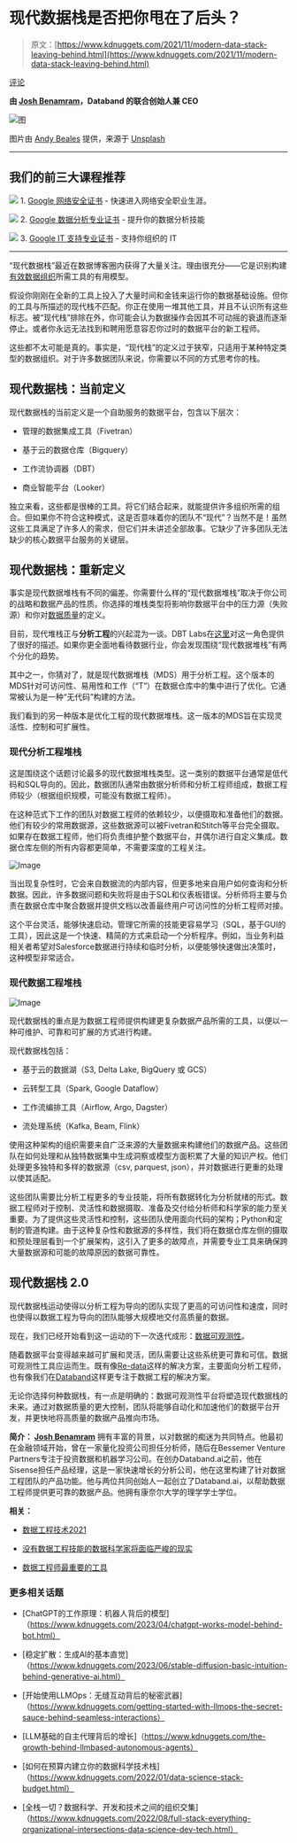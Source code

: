 # 现代数据栈是否把你甩在了后头？

> 原文：[https://www.kdnuggets.com/2021/11/modern-data-stack-leaving-behind.html](https://www.kdnuggets.com/2021/11/modern-data-stack-leaving-behind.html)

[评论](#comments)

**由 [Josh Benamram](https://www.linkedin.com/in/josh-benamram/)，Databand 的联合创始人兼 CEO**

![图](../Images/b99f14bf0784341677e2259663e082ee.png)

图片由 [Andy Beales](https://unsplash.com/@andybeales?utm_source=unsplash&utm_medium=referral&utm_content=creditCopyText) 提供，来源于 [Unsplash](https://unsplash.com/s/photos/hailing-a-cab?utm_source=unsplash&utm_medium=referral&utm_content=creditCopyText)

* * *

## 我们的前三大课程推荐

![](../Images/0244c01ba9267c002ef39d4907e0b8fb.png) 1\. [Google 网络安全证书](https://www.kdnuggets.com/google-cybersecurity) - 快速进入网络安全职业生涯。

![](../Images/e225c49c3c91745821c8c0368bf04711.png) 2\. [Google 数据分析专业证书](https://www.kdnuggets.com/google-data-analytics) - 提升你的数据分析技能

![](../Images/0244c01ba9267c002ef39d4907e0b8fb.png) 3\. [Google IT 支持专业证书](https://www.kdnuggets.com/google-itsupport) - 支持你组织的 IT

* * *

“现代数据栈”最近在数据博客圈内获得了大量关注。理由很充分——它是识别构建[有效数据组织](https://databand.ai/blog/dataops-org-structure/)所需工具的有用模型。

假设你刚刚在全新的工具上投入了大量时间和金钱来运行你的数据基础设施。但你的工具与所描述的现代栈不匹配。你正在使用一堆其他工具，并且不认识所有这些标志。被“现代栈”排除在外，你可能会认为数据操作会因其不可动摇的衰退而逐渐停止。或者你永远无法找到和聘用愿意容忍你过时的数据平台的新工程师。

这些都不太可能是真的。事实是，“现代栈”的定义过于狭窄，只适用于某种特定类型的数据组织。对于许多数据团队来说，你需要以不同的方式思考你的栈。

## 现代数据栈：当前定义

现代数据栈的当前定义是一个自助服务的数据平台，包含以下层次：

+   管理的数据集成工具（Fivetran）

+   基于云的数据仓库（Bigquery）

+   工作流协调器（DBT）

+   商业智能平台（Looker）

独立来看，这些都是很棒的工具。将它们结合起来，就能提供许多组织所需的组合。但如果你不符合这种模式，这是否意味着你的团队不“现代”？当然不是！虽然这些工具满足了许多人的需求，但它们并未讲述全部故事。它缺少了许多团队无法缺少的核心数据平台服务的关键层。

## 现代数据栈：重新定义

事实是现代数据堆栈有不同的偏差。你需要什么样的“现代数据堆栈”取决于你公司的战略和数据产品的性质。你选择的堆栈类型将影响你数据平台中的压力源（失败源）和你对[数据质量](https://databand.ai/blog/what-is-good-data-quality-for-data-engineers/)的定义。

目前，现代堆栈正与**分析工程**的兴起混为一谈。DBT Labs在[这里](https://www.getdbt.com/what-is-analytics-engineering/)对这一角色提供了很好的描述。如果你更全面地看待数据行业，你会发现围绕“现代数据堆栈”有两个分化的趋势。

其中之一，你猜对了，就是现代数据堆栈（MDS）用于分析工程。这个版本的MDS针对可访问性、易用性和工作（“T”）在数据仓库中的集中进行了优化。它通常被认为是一种“无代码”构建的方法。

我们看到的另一种版本是优化工程的现代数据堆栈。这一版本的MDS旨在实现灵活性、控制和可扩展性。

### 现代分析工程堆栈

这是围绕这个话题讨论最多的现代数据堆栈类型。这一类别的数据平台通常是低代码和SQL导向的。因此，数据团队通常由数据分析师和分析工程师组成，数据工程师较少（根据组织规模，可能没有数据工程师）。

在这种范式下工作的团队对数据工程师的依赖较少，以便摄取和准备他们的数据。他们有较少的常用数据源，这些数据源可以被Fivetran和Stitch等平台完全摄取。如果存在数据工程师，他们将负责维护整个数据平台，并偶尔进行自定义集成。数据仓库左侧的所有内容都更简单，不需要深度的工程关注。

![Image](../Images/d0786976c10a8f18baa236a53958f80e.png)

当出现复杂性时，它会来自数据流的内部内容，但更多地来自用户如何查询和分析数据。因此，许多数据问题和失败将是由于SQL和仪表板错误。分析师将主要与负责在数据仓库中聚合数据并提供文档以改善最终用户可访问性的分析工程师对接。

这个平台灵活，能够快速启动。管理它所需的技能更容易学习（SQL，基于GUI的工具），因此这是一个快速、精简的方式来启动一个分析程序。例如，当业务利益相关者希望对Salesforce数据进行持续和临时分析，以便能够快速做出决策时，这种模型非常适合。

### 现代数据工程堆栈

![Image](../Images/f370284074d8cd5099e941fcec550d1e.png)

现代数据栈的重点是为数据工程师提供构建更复杂数据产品所需的工具，以便以一种可维护、可靠和可扩展的方式进行构建。

现代数据栈包括：

+   基于云的数据湖（S3, Delta Lake, BigQuery 或 GCS）

+   云转型工具（Spark, Google Dataflow）

+   工作流编排工具（Airflow, Argo, Dagster）

+   流处理系统（Kafka, Beam, Flink）

使用这种架构的组织需要来自广泛来源的大量数据来构建他们的数据产品。这些团队在如何处理和从独特数据集中生成洞察或模型方面积累了大量的知识产权。他们处理更多独特和多样的数据源（csv, parquest, json），并对数据进行更重的处理以使其适配。

这些团队需要比分析工程更多的专业技能，将所有数据转化为分析就绪的形式。数据工程师对于控制、灵活性和数据摄取、准备及交付给分析师和科学家的能力至关重要。为了提供这些灵活性和控制，这些团队使用面向代码的架构；Python和定制的管道构建。由于这种复杂性和数据源的多样性，我们将在数据仓库左侧的摄取和预处理层看到一个扩展架构，这引入了更多的故障点，并需要专业工具来确保跨大量数据源和可能的故障原因的数据可靠性。

## 现代数据栈 2.0

现代数据栈运动使得以分析工程为导向的团队实现了更高的可访问性和速度，同时也使得以数据工程为导向的团队能够大规模地交付高质量的数据。

现在，我们已经开始看到这一运动的下一次迭代成形：[数据可观测性](https://databand.ai/data-observability)。

随着数据平台变得越来越可扩展和灵活，团队需要让这些系统更可靠和可信。数据可观测性工具应运而生。既有像[Re-data](https://github.com/re-data/re-data)这样的解决方案，主要面向分析工程师，也有像我们在[Databand](https://databand.ai)这样更专注于数据工程的解决方案。

无论你选择何种数据栈，有一点是明确的：数据可观测性平台将塑造现代数据栈的未来。通过对数据质量的更大控制，团队将能够自动化和加速他们的数据平台开发，并更快地将高质量的数据产品推向市场。

**简介： [Josh Benamram](https://www.linkedin.com/in/josh-benamram/)** 拥有丰富的背景，以对数据的痴迷为共同特点。他最初在金融领域开始，曾在一家量化投资公司担任分析师，随后在Bessemer Venture Partners专注于投资数据和机器学习公司。在创办Databand.ai之前，他在Sisense担任产品经理，这是一家快速增长的分析公司，他在这里构建了针对数据工程团队的产品功能。他与两位共同创始人一起创立了Databand.ai，以帮助数据工程师提供更可靠的数据产品。他拥有康奈尔大学的理学学士学位。

**相关：**

+   [数据工程技术2021](/2021/09/data-engineering-technologies-2021.html)

+   [没有数据工程技能的数据科学家将面临严峻的现实](/2021/09/data-scientists-data-engineering-skills.html)

+   [数据工程师最重要的工具](/2021/08/most-important-tool-data-engineers.html)

### 更多相关话题

+   [ChatGPT的工作原理：机器人背后的模型]（https://www.kdnuggets.com/2023/04/chatgpt-works-model-behind-bot.html）

+   [稳定扩散：生成AI的基本直觉]（https://www.kdnuggets.com/2023/06/stable-diffusion-basic-intuition-behind-generative-ai.html）

+   [开始使用LLMOps：无缝互动背后的秘密武器]（https://www.kdnuggets.com/getting-started-with-llmops-the-secret-sauce-behind-seamless-interactions）

+   [LLM基础的自主代理背后的增长]（https://www.kdnuggets.com/the-growth-behind-llmbased-autonomous-agents）

+   [如何在预算内建立你的数据科学技术栈]（https://www.kdnuggets.com/2022/01/data-science-stack-budget.html）

+   [全栈一切？数据科学、开发和技术之间的组织交集]（https://www.kdnuggets.com/2022/08/full-stack-everything-organizational-intersections-data-science-dev-tech.html）
